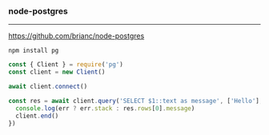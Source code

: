 ### node-postgres
---
https://github.com/brianc/node-postgres

```
npm install pg
```

```js
const { Client } = require('pg')
const client = new Client()

await client.connect()

const res = await client.query('SELECT $1::text as message', ['Hello'], (err, res) => {
  console.log(err ? err.stack : res.rows[0].message)
  client.end()
})

```

```
```


